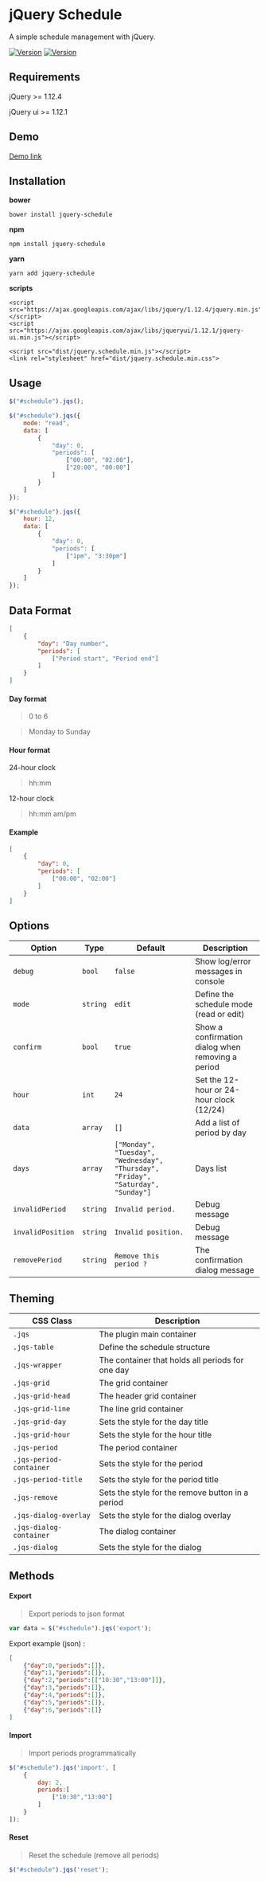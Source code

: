 # jQuery Schedule

A simple schedule management with jQuery.

[![Version](https://img.shields.io/npm/v/jquery-schedule.svg)](https://www.npmjs.org/package/jquery-schedule)
[![Version](https://img.shields.io/bower/v/jquery-schedule.svg)](https://github.com/Yehzuna/jquery-schedule)

## Requirements

jQuery >= 1.12.4

jQuery ui >= 1.12.1

## Demo

[Demo link](https://yehzuna.github.io/jquery-schedule/)

## Installation

**bower**

    bower install jquery-schedule
    
**npm**

    npm install jquery-schedule
    
**yarn**
    
    yarn add jquery-schedule
    
**scripts**

    <script src="https://ajax.googleapis.com/ajax/libs/jquery/1.12.4/jquery.min.js"></script>
    <script src="https://ajax.googleapis.com/ajax/libs/jqueryui/1.12.1/jquery-ui.min.js"></script>
    
    <script src="dist/jquery.schedule.min.js"></script>
    <link rel="stylesheet" href="dist/jquery.schedule.min.css">

## Usage

```javascript
$("#schedule").jqs();

$("#schedule").jqs({
    mode: "read",
    data: [
        {
            "day": 0,
            "periods": [
                ["00:00", "02:00"],
                ["20:00", "00:00"]
            ]
        }
    ]
});

$("#schedule").jqs({
    hour: 12,
    data: [
        {
            "day": 0,
            "periods": [
                ["1pm", "3:30pm"]
            ]
        }
    ]
});

```

## Data Format

```json
[
    {
        "day": "Day number",
        "periods": [
            ["Period start", "Period end"]
        ]
    }
]
```
#### Day format
> 0 to 6

> Monday to Sunday

#### Hour format

24-hour clock 
> hh:mm

12-hour clock 
>hh:mm am/pm

#### Example
```json
[
    {
        "day": 0,
        "periods": [
            ["00:00", "02:00"]
        ]
    }
]
```

## Options

| Option | Type | Default | Description
| --- | --- |  --- |  --- |
| `debug` | `bool` | `false` | Show log/error messages in console
| `mode` | `string` | `edit` | Define the schedule mode (read or edit)
| `confirm` | `bool` | `true` | Show a confirmation dialog when removing a period
| `hour` | `int` | `24` | Set the 12-hour or 24-hour clock (12/24)
| `data` | `array` | `[]` | Add a list of period by day
| `days` | `array` | `["Monday", "Tuesday", "Wednesday", "Thursday", "Friday", "Saturday", "Sunday"]` | Days list 
| `invalidPeriod` | `string` | `Invalid period.` | Debug message
| `invalidPosition` | `string` | `Invalid position.` | Debug message
| `removePeriod` | `string` | `Remove this period ?` | The confirmation dialog message


## Theming

| CSS Class | Description
| --- | --- |  
| `.jqs` | The plugin main container |
| `.jqs-table` | Define the schedule structure |
| `.jqs-wrapper` | The container that holds all periods for one day |
| `.jqs-grid` | The grid container |
| `.jqs-grid-head` | The header grid container |
| `.jqs-grid-line` | The line grid container |
| `.jqs-grid-day` | Sets the style for the day title |
| `.jqs-grid-hour` | Sets the style for the hour title |
| `.jqs-period` | The period container |
| `.jqs-period-container` | Sets the style for the period |
| `.jqs-period-title` | Sets the style for the period title |
| `.jqs-remove` | Sets the style for the remove button in a period |
| `.jqs-dialog-overlay` | Sets the style for the dialog overlay |
| `.jqs-dialog-container` | The dialog container |
| `.jqs-dialog` | Sets the style for the dialog |

## Methods 

#### Export
> Export periods to json format

```javascript
var data = $("#schedule").jqs('export');
```
Export example (json) :

```json
[
    {"day":0,"periods":[]},
    {"day":1,"periods":[]},
    {"day":2,"periods":[["10:30","13:00"]]},
    {"day":3,"periods":[]},
    {"day":4,"periods":[]},
    {"day":5,"periods":[]},
    {"day":6,"periods":[]}
]
```

#### Import
> Import periods programmatically

```javascript
$("#schedule").jqs('import', [
    {
        day: 2,
        periods:[
            ["10:30","13:00"]
        ]
    }
]);
```

#### Reset
> Reset the schedule (remove all periods)

```javascript
$("#schedule").jqs('reset');
```
